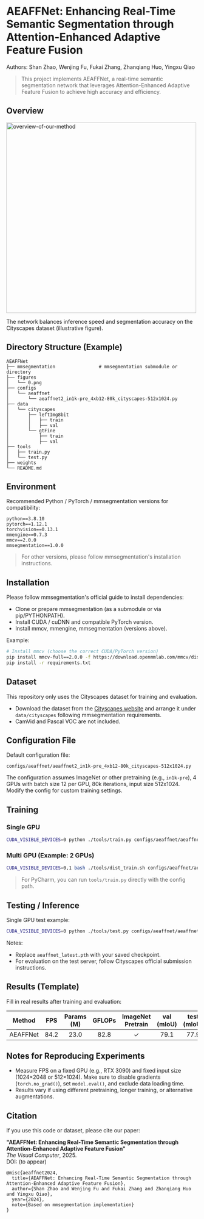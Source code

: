 
# AEAFFNet: Enhancing Real-Time Semantic Segmentation through Attention-Enhanced Adaptive Feature Fusion

Authors: Shan Zhao, Wenjing Fu, Fukai Zhang, Zhanqiang Huo, Yingxu Qiao

> This project implements AEAFFNet, a real-time semantic segmentation network that leverages Attention-Enhanced Adaptive Feature Fusion to achieve high accuracy and efficiency.

## Overview

<p align="left">
  <img src="figures/0.png" alt="overview-of-our-method" width="500"/>
</p>

The network balances inference speed and segmentation accuracy on the Cityscapes dataset (illustrative figure).

## Directory Structure (Example)

```
AEAFFNet
├── mmsegmentation                # mmsegmentation submodule or directory
├── figures
│   └── 0.png
├── configs
│   └── aeaffnet
│       └── aeaffnet2_in1k-pre_4xb12-80k_cityscapes-512x1024.py
├── data
│   └── cityscapes
│       ├── leftImg8bit
│       │   ├── train
│       │   ├── val
│       └── gtFine
│           ├── train
│           ├── val
├── tools
│   ├── train.py
│   └── test.py
├── weights
└── README.md
```

## Environment

Recommended Python / PyTorch / mmsegmentation versions for compatibility:

```
python==3.8.10
pytorch==1.12.1
torchvision==0.13.1
mmengine==0.7.3
mmcv==2.0.0
mmsegmentation==1.0.0
```

> For other versions, please follow mmsegmentation's installation instructions.

## Installation

Please follow mmsegmentation's official guide to install dependencies:

* Clone or prepare mmsegmentation (as a submodule or via pip/PYTHONPATH).
* Install CUDA / cuDNN and compatible PyTorch version.
* Install mmcv, mmengine, mmsegmentation (versions above).

Example:

```bash
# Install mmcv (choose the correct CUDA/PyTorch version)
pip install mmcv-full==2.0.0 -f https://download.openmmlab.com/mmcv/dist/cuXXX/torchX.Y/index.html
pip install -r requirements.txt
```

## Dataset

This repository only uses the Cityscapes dataset for training and evaluation.

* Download the dataset from the [Cityscapes website](https://www.cityscapes-dataset.com/downloads/) and arrange it under `data/cityscapes` following mmsegmentation requirements.
* CamVid and Pascal VOC are not included.

## Configuration File

Default configuration file:

```
configs/aeaffnet/aeaffnet2_in1k-pre_4xb12-80k_cityscapes-512x1024.py
```

The configuration assumes ImageNet or other pretraining (e.g., `in1k-pre`), 4 GPUs with batch size 12 per GPU, 80k iterations, input size 512x1024. Modify the config for custom training settings.

## Training

### Single GPU

```bash
CUDA_VISIBLE_DEVICES=0 python ./tools/train.py configs/aeaffnet/aeaffnet2_in1k-pre_4xb12-80k_cityscapes-512x1024.py --work-dir ./weights/aeaffnet
```

### Multi GPU (Example: 2 GPUs)

```bash
CUDA_VISIBLE_DEVICES=0,1 bash ./tools/dist_train.sh configs/aeaffnet/aeaffnet2_in1k-pre_4xb12-80k_cityscapes-512x1024.py 2 --work-dir ./weights/aeaffnet
```

> For PyCharm, you can run `tools/train.py` directly with the config path.

## Testing / Inference

Single GPU test example:

```bash
CUDA_VISIBLE_DEVICES=0 python ./tools/test.py configs/aeaffnet/aeaffnet2_in1k-pre_4xb12-80k_cityscapes-512x1024.py ./weights/aeaffnet/aeaffnet_latest.pth --eval mIoU
```

Notes:

* Replace `aeaffnet_latest.pth` with your saved checkpoint.
* For evaluation on the test server, follow Cityscapes official submission instructions.

## Results (Template)

Fill in real results after training and evaluation:

|   Method   | FPS | Params (M) | GFLOPs | ImageNet Pretrain | val (mIoU) | test (mIoU) |
| :--------: | :-: | :--------: | :----: | :---------------: | :--------: | :---------: |
| AEAFFNet |  84.2 |   23.0       |  82.8  |         ✓         |    79.1    |    77.9     |

## Notes for Reproducing Experiments

* Measure FPS on a fixed GPU (e.g., RTX 3090) and fixed input size (1024×2048 or 512×1024). Make sure to disable gradients (`torch.no_grad()`), set `model.eval()`, and exclude data loading time.
* Results vary if using different pretraining, longer training, or alternative augmentations.

## Citation

If you use this code or dataset, please cite our paper:

**"AEAFFNet: Enhancing Real-Time Semantic Segmentation through Attention-Enhanced Adaptive Feature Fusion"**  
*The Visual Computer*, 2025.  
DOI: (to appear)

```
@misc{aeaffnet2024,
  title={AEAFFNet: Enhancing Real-Time Semantic Segmentation through Attention-Enhanced Adaptive Feature Fusion},
  author={Shan Zhao and Wenjing Fu and Fukai Zhang and Zhanqiang Huo and Yingxu Qiao},
  year={2024},
  note={Based on mmsegmentation implementation}
}
```
